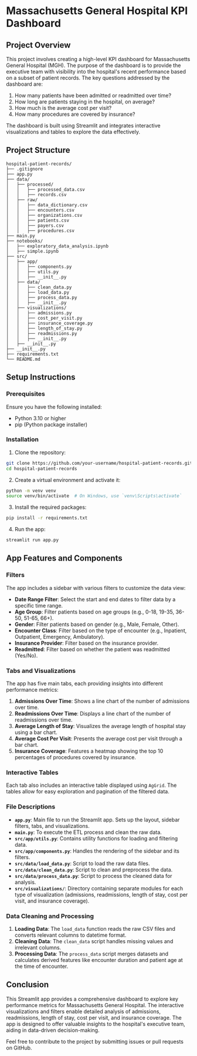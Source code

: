 # Massachusetts General Hospital KPI Dashboard

## Project Overview

This project involves creating a high-level KPI dashboard for Massachusetts General Hospital (MGH). The purpose of the dashboard is to provide the executive team with visibility into the hospital's recent performance based on a subset of patient records. The key questions addressed by the dashboard are:

1. How many patients have been admitted or readmitted over time?
2. How long are patients staying in the hospital, on average?
3. How much is the average cost per visit?
4. How many procedures are covered by insurance?

The dashboard is built using Streamlit and integrates interactive visualizations and tables to explore the data effectively.

## Project Structure

```
hospital-patient-records/
├── .gitignore
├── app.py
├── data/
│   ├── processed/
│   │   ├── processed_data.csv
│   │   ├── records.csv
│   ├── raw/
│   │   ├── data_dictionary.csv
│   │   ├── encounters.csv
│   │   ├── organizations.csv
│   │   ├── patients.csv
│   │   ├── payers.csv
│   │   ├── procedures.csv
├── main.py
├── notebooks/
│   ├── exploratory_data_analysis.ipynb
│   ├── simple.ipynb
├── src/
│   ├── app/
│   │   ├── components.py
│   │   ├── utils.py
│   │   ├── __init__.py
│   ├── data/
│   │   ├── clean_data.py
│   │   ├── load_data.py
│   │   ├── process_data.py
│   │   ├── __init__.py
│   ├── visualizations/
│   │   ├── admissions.py
│   │   ├── cost_per_visit.py
│   │   ├── insurance_coverage.py
│   │   ├── length_of_stay.py
│   │   ├── readmissions.py
│   │   ├── __init__.py
│   ├── __init__.py
├── __init__.py
├── requirements.txt
└── README.md
```

## Setup Instructions

### Prerequisites

Ensure you have the following installed:

- Python 3.10 or higher
- pip (Python package installer)

### Installation

1. Clone the repository:

```bash
git clone https://github.com/your-username/hospital-patient-records.git
cd hospital-patient-records
```

2. Create a virtual environment and activate it:

```bash
python -m venv venv
source venv/bin/activate  # On Windows, use `venv\Scripts\activate`
```

3. Install the required packages:

```bash
pip install -r requirements.txt
```

4. Run the app:

```bash
streamlit run app.py
```

## App Features and Components

### Filters

The app includes a sidebar with various filters to customize the data view:

- **Date Range Filter**: Select the start and end dates to filter data by a specific time range.
- **Age Group**: Filter patients based on age groups (e.g., 0-18, 19-35, 36-50, 51-65, 66+).
- **Gender**: Filter patients based on gender (e.g., Male, Female, Other).
- **Encounter Class**: Filter based on the type of encounter (e.g., Inpatient, Outpatient, Emergency, Ambulatory).
- **Insurance Provider**: Filter based on the insurance provider.
- **Readmitted**: Filter based on whether the patient was readmitted (Yes/No).

### Tabs and Visualizations

The app has five main tabs, each providing insights into different performance metrics:

1. **Admissions Over Time**: Shows a line chart of the number of admissions over time.
2. **Readmissions Over Time**: Displays a line chart of the number of readmissions over time.
3. **Average Length of Stay**: Visualizes the average length of hospital stay using a bar chart.
4. **Average Cost Per Visit**: Presents the average cost per visit through a bar chart.
5. **Insurance Coverage**: Features a heatmap showing the top 10 percentages of procedures covered by insurance.

### Interactive Tables

Each tab also includes an interactive table displayed using `AgGrid`. The tables allow for easy exploration and pagination of the filtered data.

### File Descriptions

- **`app.py`**: Main file to run the Streamlit app. Sets up the layout, sidebar filters, tabs, and visualizations.
- **`main.py`**: To execute the ETL process and clean the raw data.
- **`src/app/utils.py`**: Contains utility functions for loading and filtering data.
- **`src/app/components.py`**: Handles the rendering of the sidebar and its filters.
- **`src/data/load_data.py`**: Script to load the raw data files.
- **`src/data/clean_data.py`**: Script to clean and preprocess the data.
- **`src/data/process_data.py`**: Script to process the cleaned data for analysis.
- **`src/visualizations/`**: Directory containing separate modules for each type of visualization (admissions, readmissions, length of stay, cost per visit, and insurance coverage).

### Data Cleaning and Processing

1. **Loading Data**: The `load_data` function reads the raw CSV files and converts relevant columns to datetime format.
2. **Cleaning Data**: The `clean_data` script handles missing values and irrelevant columns.
3. **Processing Data**: The `process_data` script merges datasets and calculates derived features like encounter duration and patient age at the time of encounter.

## Conclusion

This Streamlit app provides a comprehensive dashboard to explore key performance metrics for Massachusetts General Hospital. The interactive visualizations and filters enable detailed analysis of admissions, readmissions, length of stay, cost per visit, and insurance coverage. The app is designed to offer valuable insights to the hospital's executive team, aiding in data-driven decision-making.

Feel free to contribute to the project by submitting issues or pull requests on GitHub.